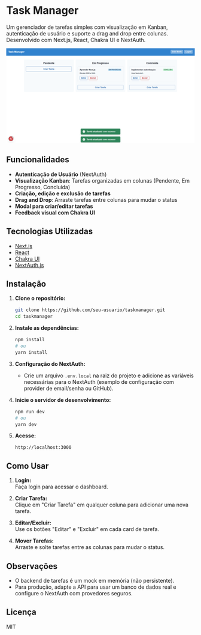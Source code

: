 # Task Manager

Um gerenciador de tarefas simples com visualização em Kanban, autenticação de usuário e suporte a drag and drop entre colunas. Desenvolvido com Next.js, React, Chakra UI e NextAuth.

![Tela do Task Manager](assets/tela.png)

## Funcionalidades

- **Autenticação de Usuário** (NextAuth)
- **Visualização Kanban**: Tarefas organizadas em colunas (Pendente, Em Progresso, Concluída)
- **Criação, edição e exclusão de tarefas**
- **Drag and Drop**: Arraste tarefas entre colunas para mudar o status
- **Modal para criar/editar tarefas**
- **Feedback visual com Chakra UI**

## Tecnologias Utilizadas

- [Next.js](https://nextjs.org/)
- [React](https://react.dev/)
- [Chakra UI](https://chakra-ui.com/)
- [NextAuth.js](https://next-auth.js.org/)

## Instalação

1. **Clone o repositório:**
   ```bash
   git clone https://github.com/seu-usuario/taskmanager.git
   cd taskmanager
   ```

2. **Instale as dependências:**
   ```bash
   npm install
   # ou
   yarn install
   ```

3. **Configuração do NextAuth:**
   - Crie um arquivo `.env.local` na raiz do projeto e adicione as variáveis necessárias para o NextAuth (exemplo de configuração com provider de email/senha ou GitHub).

4. **Inicie o servidor de desenvolvimento:**
   ```bash
   npm run dev
   # ou
   yarn dev
   ```

5. **Acesse:**
   ```
   http://localhost:3000
   ```

## Como Usar

1. **Login:**  
   Faça login para acessar o dashboard.

2. **Criar Tarefa:**  
   Clique em "Criar Tarefa" em qualquer coluna para adicionar uma nova tarefa.

3. **Editar/Excluir:**  
   Use os botões "Editar" e "Excluir" em cada card de tarefa.

4. **Mover Tarefas:**  
   Arraste e solte tarefas entre as colunas para mudar o status.

## Observações

- O backend de tarefas é um mock em memória (não persistente).
- Para produção, adapte a API para usar um banco de dados real e configure o NextAuth com provedores seguros.

## Licença

MIT
